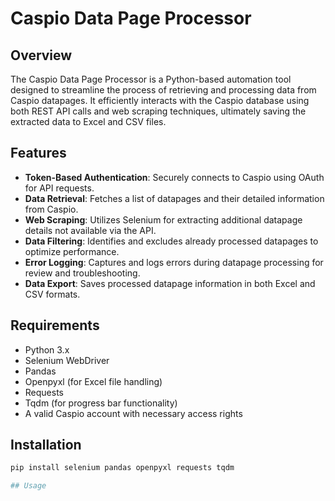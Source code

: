 # Caspio Data Page Processor

## Overview
The Caspio Data Page Processor is a Python-based automation tool designed to streamline the process of retrieving and processing data from Caspio datapages. It efficiently interacts with the Caspio database using both REST API calls and web scraping techniques, ultimately saving the extracted data to Excel and CSV files. 

## Features
- **Token-Based Authentication**: Securely connects to Caspio using OAuth for API requests.
- **Data Retrieval**: Fetches a list of datapages and their detailed information from Caspio.
- **Web Scraping**: Utilizes Selenium for extracting additional datapage details not available via the API.
- **Data Filtering**: Identifies and excludes already processed datapages to optimize performance.
- **Error Logging**: Captures and logs errors during datapage processing for review and troubleshooting.
- **Data Export**: Saves processed datapage information in both Excel and CSV formats.

## Requirements
- Python 3.x
- Selenium WebDriver
- Pandas
- Openpyxl (for Excel file handling)
- Requests
- Tqdm (for progress bar functionality)
- A valid Caspio account with necessary access rights

## Installation
```bash
pip install selenium pandas openpyxl requests tqdm

## Usage


